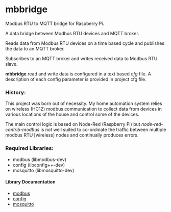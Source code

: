 # mbbridge
Modbus RTU to MQTT bridge for Raspberry Pi.

A data bridge between Modbus RTU devices and MQTT broker.

Reads data from Modbus RTU devices on a time based cycle and publishes the data to an MQTT broker.

Subscribes to an MQTT broker and writes received data to Modbus RTU slave.

**mbbridge** read and write data is configured in a text based *cfg* file. A description of each config parameter is provided in project cfg file.

### History:
This project was born out of necessity. My home automation system relies on wireless (HC12) modbus communication to collect data from devices in various locations of the house and control some of the devices.

The main control logic is based on Node-Red (Raspberry Pi) but *node-red-contrib-modbus* is not well suited to co-ordinate the traffic between multiple modbus RTU [wireless] nodes and continually produces errors.

### Required Libraries:
* modbus (libmodbus-dev)
* config (libconfig++-dev)
* mosquitto (libmosquitto-dev)

#### Library Documentation
* [modbus](https://libmodbus.org/documentation/)
* [config](https://hyperrealm.github.io/libconfig/libconfig_manual.html)
* [mosquitto](https://mosquitto.org/api/files/mosquitto-h.html)
